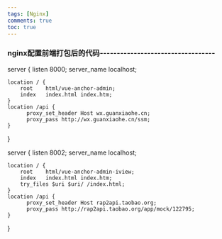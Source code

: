 ```yaml
---
tags: [Nginx]
comments: true
toc: true
---
```




### nginx配置前端打包后的代码----------------------------------

server {
	listen 		  8000;
	server_name	  localhost;

	location / {
		root    html/vue-anchor-admin;
		index   index.html index.htm;
	}
	location /api {
	      proxy_set_header Host wx.guanxiaohe.cn;
	      proxy_pass http://wx.guanxiaohe.cn/ssm;
	}
}


server {
    listen        8002;
    server_name   localhost;

    location / {
        root    html/vue-anchor-admin-iview;
        index   index.html index.htm;
        try_files $uri $uri/ /index.html;
    }
    location /api {
          proxy_set_header Host rap2api.taobao.org;
          proxy_pass http://rap2api.taobao.org/app/mock/122795;
    }
}